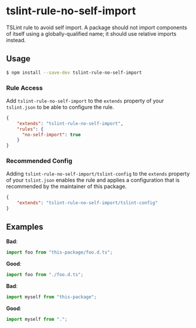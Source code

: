# tslint-rule-no-self-import
TSLint rule to avoid self import.
A package should not import components of itself using a globally-qualified name; it should use relative imports instead.

## Usage
```bash
$ npm install --save-dev tslint-rule-no-self-import
```

### Rule Access
Add `tslint-rule-no-self-import` to the `extends` property of your `tslint.json` to be 
able to configure the rule.
```json
{
    "extends": "tslint-rule-no-self-import",
    "rules": {
      "no-self-import": true
    }
}
```

### Recommended Config
Adding `tslint-rule-no-self-import/tslint-config` to the `extends` property of your `tslint.json`
enables the rule and applies a configuration that is recommended by the maintainer of this package.
```json
{
    "extends": "tslint-rule-no-self-import/tslint-config"
}
```

## Examples

**Bad**:

```ts
import foo from "this-package/foo.d.ts";
```

**Good**:

```ts
import foo from "./foo.d.ts";
```

**Bad**:

```ts
import myself from "this-package";
```

**Good**:

```ts
import myself from ".";
```
